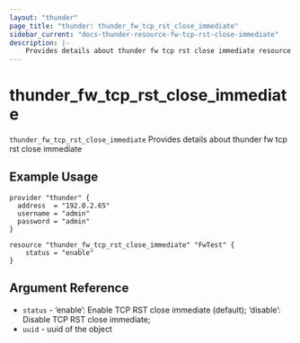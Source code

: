 ```yaml
---
layout: "thunder"
page_title: "thunder: thunder_fw_tcp_rst_close_immediate"
sidebar_current: "docs-thunder-resource-fw-tcp-rst-close-immediate"
description: |-
	Provides details about thunder fw tcp rst close immediate resource for A10
---
```


# thunder\_fw\_tcp\_rst\_close\_immediate

`thunder_fw_tcp_rst_close_immediate` Provides details about thunder fw tcp rst close immediate
## Example Usage


```hcl
provider "thunder" {
  address  = "192.0.2.65"
  username = "admin"
  password = "admin"
}

resource "thunder_fw_tcp_rst_close_immediate" "FwTest" {
	status = "enable" 
}
```

## Argument Reference

* `status` - ‘enable’: Enable TCP RST close immediate (default); ‘disable’: Disable TCP RST close immediate;
* `uuid` - uuid of the object

